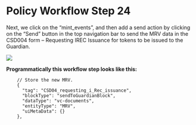 # Policy Workflow Step 24

Next, we click on the “mint\_events”, and then add a send action by clicking on the “Send” button in the top navigation bar to send the MRV data in the CSD004 form – Requesting IREC Issuance for tokens to be issued to the Guardian.

![](../../../../../.gitbook/assets/PW\_image\_32.png)

**Programmatically this workflow step looks like this:**

```
    // Store the new MRV.
    {
      "tag": "CSD04_requesting_i_Rec_issuance",
      "blockType": "sendToGuardianBlock",
      "dataType": "vc-documents",
      "entityType": "MRV",
      "uiMetaData": {}
    },
```
